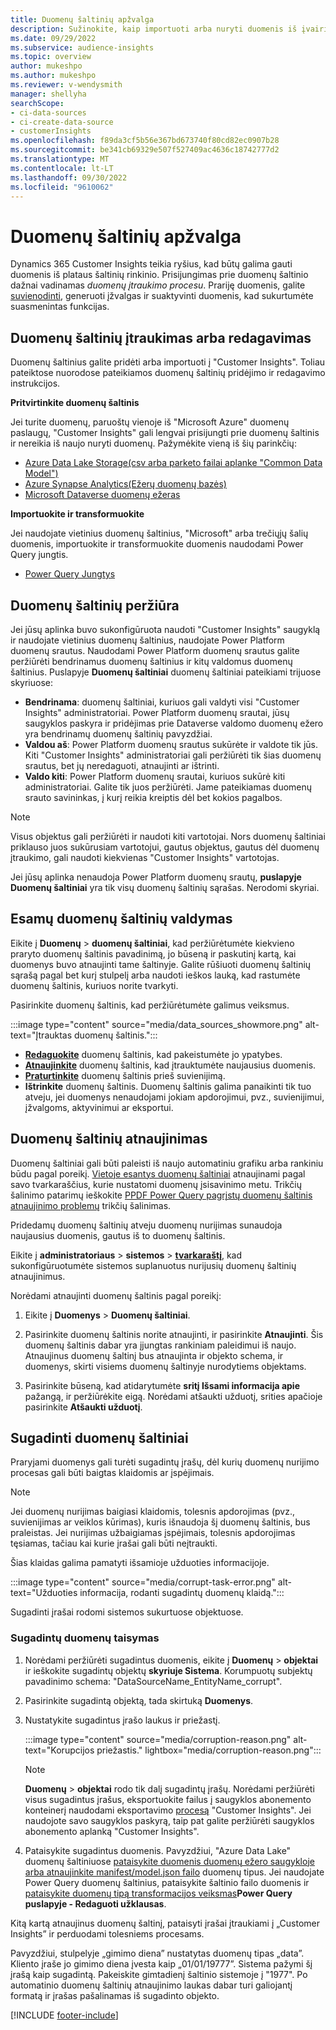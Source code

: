 ```yaml
---
title: Duomenų šaltinių apžvalga
description: Sužinokite, kaip importuoti arba nuryti duomenis iš įvairių šaltinių.
ms.date: 09/29/2022
ms.subservice: audience-insights
ms.topic: overview
author: mukeshpo
ms.author: mukeshpo
ms.reviewer: v-wendysmith
manager: shellyha
searchScope:
- ci-data-sources
- ci-create-data-source
- customerInsights
ms.openlocfilehash: f89da3cf5b56e367bd673740f80cd82ec0907b28
ms.sourcegitcommit: be341cb69329e507f527409ac4636c18742777d2
ms.translationtype: MT
ms.contentlocale: lt-LT
ms.lasthandoff: 09/30/2022
ms.locfileid: "9610062"
---
```

# <a name="data-sources-overview"></a>Duomenų šaltinių apžvalga

Dynamics 365 Customer Insights teikia ryšius, kad būtų galima gauti duomenis iš plataus šaltinių rinkinio. Prisijungimas prie duomenų šaltinio dažnai vadinamas *duomenų įtraukimo procesu*. Prariję duomenis, galite [suvienodinti](data-unification.md), generuoti įžvalgas ir suaktyvinti duomenis, kad sukurtumėte suasmenintas funkcijas.

## <a name="add-or-edit-data-sources"></a>Duomenų šaltinių įtraukimas arba redagavimas

Duomenų šaltinius galite pridėti arba importuoti į "Customer Insights". Toliau pateiktose nuorodose pateikiamos duomenų šaltinių pridėjimo ir redagavimo instrukcijos.

**Pritvirtinkite duomenų šaltinis**

Jei turite duomenų, paruoštų vienoje iš "Microsoft Azure" duomenų paslaugų, "Customer Insights" gali lengvai prisijungti prie duomenų šaltinis ir nereikia iš naujo nuryti duomenų. Pažymėkite vieną iš šių parinkčių:
- [Azure Data Lake Storage(csv arba parketo failai aplanke "Common Data Model")](connect-common-data-model.md)
- [Azure Synapse Analytics(Ežerų duomenų bazės)](connect-synapse.md)
- [Microsoft Dataverse duomenų ežeras](connect-dataverse-managed-lake.md)

**Importuokite ir transformuokite**

Jei naudojate vietinius duomenų šaltinius, "Microsoft" arba trečiųjų šalių duomenis, importuokite ir transformuokite duomenis naudodami Power Query jungtis.
- [Power Query Jungtys](connect-power-query.md)

## <a name="review-data-sources"></a>Duomenų šaltinių peržiūra

Jei jūsų aplinka buvo sukonfigūruota naudoti "Customer Insights" saugyklą ir naudojate vietinius duomenų šaltinius, naudojate Power Platform duomenų srautus. Naudodami Power Platform duomenų srautus galite peržiūrėti bendrinamus duomenų šaltinius ir kitų valdomus duomenų šaltinius. Puslapyje **Duomenų šaltiniai** duomenų šaltiniai pateikiami trijuose skyriuose:
- **Bendrinama**: duomenų šaltiniai, kuriuos gali valdyti visi "Customer Insights" administratoriai. Power Platform duomenų srautai, jūsų saugyklos paskyra ir pridėjimas prie Dataverse valdomo duomenų ežero yra bendrinamų duomenų šaltinių pavyzdžiai.
- **Valdou aš**: Power Platform duomenų srautus sukūrėte ir valdote tik jūs. Kiti "Customer Insights" administratoriai gali peržiūrėti tik šias duomenų srautus, bet jų neredaguoti, atnaujinti ar ištrinti.
- **Valdo kiti**: Power Platform duomenų srautai, kuriuos sukūrė kiti administratoriai. Galite tik juos peržiūrėti. Jame pateikiamas duomenų srauto savininkas, į kurį reikia kreiptis dėl bet kokios pagalbos.
> [!NOTE]
> Visus objektus gali peržiūrėti ir naudoti kiti vartotojai. Nors duomenų šaltiniai priklauso juos sukūrusiam vartotojui, gautus objektus, gautus dėl duomenų įtraukimo, gali naudoti kiekvienas "Customer Insights" vartotojas.

Jei jūsų aplinka nenaudoja Power Platform duomenų srautų, **puslapyje Duomenų šaltiniai** yra tik visų duomenų šaltinių sąrašas. Nerodomi skyriai.

## <a name="manage-existing-data-sources"></a>Esamų duomenų šaltinių valdymas

Eikite į **Duomenų** > **duomenų šaltiniai**, kad peržiūrėtumėte kiekvieno praryto duomenų šaltinis pavadinimą, jo būseną ir paskutinį kartą, kai duomenys buvo atnaujinti tame šaltinyje. Galite rūšiuoti duomenų šaltinių sąrašą pagal bet kurį stulpelį arba naudoti ieškos lauką, kad rastumėte duomenų šaltinis, kuriuos norite tvarkyti.

Pasirinkite duomenų šaltinis, kad peržiūrėtumėte galimus veiksmus.

:::image type="content" source="media/data_sources_showmore.png" alt-text="Įtrauktas duomenų šaltinis.":::

- [**Redaguokite**](#add-or-edit-data-sources) duomenų šaltinis, kad pakeistumėte jo ypatybes.
- [**Atnaujinkite**](#refresh-data-sources) duomenų šaltinis, kad įtrauktumėte naujausius duomenis.
- [**Praturtinkite**](data-sources-enrichment.md) duomenų šaltinis prieš suvienijimą.
- **Ištrinkite** duomenų šaltinis. Duomenų šaltinis galima panaikinti tik tuo atveju, jei duomenys nenaudojami jokiam apdorojimui, pvz., suvienijimui, įžvalgoms, aktyvinimui ar eksportui.

## <a name="refresh-data-sources"></a>Duomenų šaltinių atnaujinimas

Duomenų šaltiniai gali būti paleisti iš naujo automatiniu grafiku arba rankiniu būdu pagal poreikį. [Vietoje esantys duomenų šaltiniai](connect-power-query.md#add-data-from-on-premises-data-sources) atnaujinami pagal savo tvarkaraščius, kurie nustatomi duomenų įsisavinimo metu. Trikčių šalinimo patarimų ieškokite [PPDF Power Query pagrįstų duomenų šaltinis atnaujinimo problemų](connect-power-query.md#troubleshoot-ppdf-power-query-based-data-source-refresh-issues) trikčių šalinimas.

Pridedamų duomenų šaltinių atveju duomenų nurijimas sunaudoja naujausius duomenis, gautus iš to duomenų šaltinis.

Eikite į **administratoriaus** > **sistemos** > [**tvarkaraštį**](schedule-refresh.md), kad sukonfigūruotumėte sistemos suplanuotus nurijusių duomenų šaltinių atnaujinimus.

Norėdami atnaujinti duomenų šaltinis pagal poreikį:

1. Eikite į **Duomenys** > **Duomenų šaltiniai**.

1. Pasirinkite duomenų šaltinis norite atnaujinti, ir pasirinkite **Atnaujinti**. Šis duomenų šaltinis dabar yra įjungtas rankiniam paleidimui iš naujo. Atnaujinus duomenų šaltinį bus atnaujinta ir objekto schema, ir duomenys, skirti visiems duomenų šaltinyje nurodytiems objektams.

1. Pasirinkite būseną, kad atidarytumėte **sritį Išsami informacija apie** pažangą, ir peržiūrėkite eigą. Norėdami atšaukti užduotį, srities apačioje pasirinkite **Atšaukti užduotį**.

## <a name="corrupt-data-sources"></a>Sugadinti duomenų šaltiniai

Praryjami duomenys gali turėti sugadintų įrašų, dėl kurių duomenų nurijimo procesas gali būti baigtas klaidomis ar įspėjimais.

> [!NOTE]
> Jei duomenų nurijimas baigiasi klaidomis, tolesnis apdorojimas (pvz., suvienijimas ar veiklos kūrimas), kuris išnaudoja šį duomenų šaltinis, bus praleistas. Jei nurijimas užbaigiamas įspėjimais, tolesnis apdorojimas tęsiamas, tačiau kai kurie įrašai gali būti neįtraukti.

Šias klaidas galima pamatyti išsamioje užduoties informacijoje.

:::image type="content" source="media/corrupt-task-error.png" alt-text="Užduoties informacija, rodanti sugadintų duomenų klaidą.":::

Sugadinti įrašai rodomi sistemos sukurtuose objektuose.

### <a name="fix-corrupt-data"></a>Sugadintų duomenų taisymas

1. Norėdami peržiūrėti sugadintus duomenis, eikite į **Duomenų** > **objektai** ir ieškokite sugadintų objektų **skyriuje Sistema**. Korumpuotų subjektų pavadinimo schema: "DataSourceName_EntityName_corrupt".

1. Pasirinkite sugadintą objektą, tada skirtuką **Duomenys**.

1. Nustatykite sugadintus įrašo laukus ir priežastį.

   :::image type="content" source="media/corruption-reason.png" alt-text="Korupcijos priežastis." lightbox="media/corruption-reason.png":::

   > [!NOTE]
   > **Duomenų** > **objektai** rodo tik dalį sugadintų įrašų. Norėdami peržiūrėti visus sugadintus įrašus, eksportuokite failus į saugyklos abonemento konteinerį naudodami eksportavimo [procesą](export-destinations.md) "Customer Insights". Jei naudojote savo saugyklos paskyrą, taip pat galite peržiūrėti saugyklos abonemento aplanką "Customer Insights".

1. Pataisykite sugadintus duomenis. Pavyzdžiui, "Azure Data Lake" duomenų šaltiniuose [pataisykite duomenis duomenų ežero saugykloje arba atnaujinkite manifest/model.json failo](connect-common-data-model.md#common-reasons-for-ingestion-errors-or-corrupt-data) duomenų tipus. Jei naudojate Power Query duomenų šaltinius, pataisykite šaltinio failo duomenis ir [pataisykite duomenų tipą transformacijos veiksmas](connect-power-query.md#data-type-does-not-match-data)**Power Query puslapyje - Redaguoti užklausas**.

Kitą kartą atnaujinus duomenų šaltinį, pataisyti įrašai įtraukiami į „Customer Insights” ir perduodami tolesniems procesams.

Pavyzdžiui, stulpelyje „gimimo diena” nustatytas duomenų tipas „data”. Kliento įraše jo gimimo diena įvesta kaip „01/01/19777”. Sistema pažymi šį įrašą kaip sugadintą. Pakeiskite gimtadienį šaltinio sistemoje į "1977". Po automatinio duomenų šaltinių atnaujinimo laukas dabar turi galiojantį formatą ir įrašas pašalinamas iš sugadinto objekto.

[!INCLUDE [footer-include](includes/footer-banner.md)]
